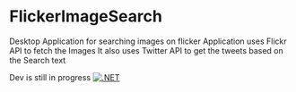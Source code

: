 # FlickerImageSearch
Desktop Application for searching images on flicker
Application uses Flickr API to fetch the Images
It also uses Twitter API to get the tweets based on the Search text

Dev is still in progress
[![.NET](https://github.com/vishal119/FlickIT/actions/workflows/dotnet.yml/badge.svg?branch=master)](https://github.com/vishal119/FlickIT/actions/workflows/dotnet.yml)
